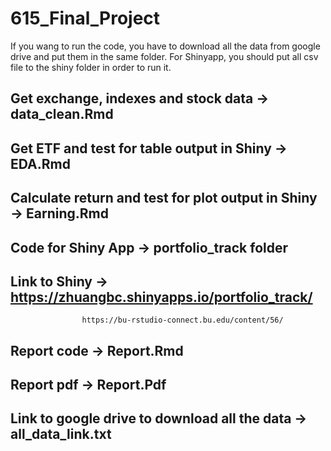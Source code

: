 # 615_Final_Project
If you wang to run the code, you have to download all the data from google drive and put them in the same folder. For Shinyapp, you should put all csv file to the shiny folder in order to run it.
## Get exchange, indexes and stock data -> data_clean.Rmd
## Get ETF and test for table output in Shiny -> EDA.Rmd
## Calculate return and test for plot output in Shiny -> Earning.Rmd
## Code for Shiny App -> portfolio_track folder
## Link to Shiny -> https://zhuangbc.shinyapps.io/portfolio_track/
                    https://bu-rstudio-connect.bu.edu/content/56/
## Report code -> Report.Rmd
## Report pdf -> Report.Pdf
## Link to google drive to download all the data -> all_data_link.txt
